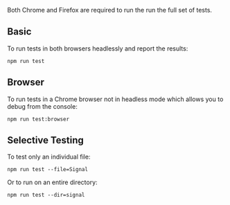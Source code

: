 Both Chrome and Firefox are required to run the run the full set of tests.

## Basic

To run tests in both browsers headlessly and report the results:

`npm run test`

## Browser

To run tests in a Chrome browser not in headless mode which allows you to debug from the console:

`npm run test:browser`

## Selective Testing

To test only an individual file:

`npm run test --file=Signal`

Or to run on an entire directory:

`npm run test --dir=signal`
